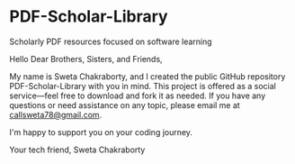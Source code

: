 # PDF-Scholar-Library
Scholarly PDF resources focused on software learning

Hello Dear Brothers, Sisters, and Friends,

My name is Sweta Chakraborty, and I created the public GitHub repository PDF-Scholar-Library with you in mind. This project is offered as a social service—feel free to download and fork it as needed. If you have any questions or need assistance on any topic, please email me at callsweta78@gmail.com.

I'm happy to support you on your coding journey.

Your tech friend,
Sweta Chakraborty

